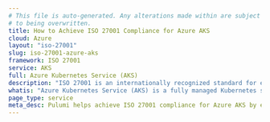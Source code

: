 ```yaml
---
# This file is auto-generated. Any alterations made within are subject
# to being overwritten.
title: How to Achieve ISO 27001 Compliance for Azure AKS
cloud: Azure
layout: "iso-27001"
slug: iso-27001-azure-aks
framework: ISO 27001
service: AKS
full: Azure Kubernetes Service (AKS)
description: "ISO 27001 is an internationally recognized standard for establishing, implementing, maintaining, and continually improving an information security management system (ISMS). It helps organizations protect sensitive data by providing a risk-based approach, ensuring that security measures are proportionate to the risks faced. ISO 27001 is based around the following 3 pillars: confidentiality, integrity, and availability. By achieving ISO 27001 certification, organizations demonstrate their commitment to robust information security practices and regulatory compliance."
whatis: "Azure Kubernetes Service (AKS) is a fully managed Kubernetes service that simplifies the deployment, scaling, and operation of containerized applications using Kubernetes. It automates tasks like patching, scaling, and node provisioning, allowing developers to focus on application development rather than managing Kubernetes infrastructure. AKS offers seamless integration with Azure services for secure, efficient, and scalable container management."
page_type: service
meta_desc: Pulumi helps achieve ISO 27001 compliance for Azure AKS by enforcing security, cost, and compliance requirements. Speak with an expert to get started.
---
```


